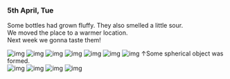 ### 5th April, Tue

Some bottles had grown fluffy. They also smelled a little sour.<br>
We moved the place to a warmer location.<br>
Next week we gonna taste them!<br>


<img alt="img" src="images/IMG_3734.jpeg">
<img alt="img" src="images/IMG_3735.jpeg">
<img alt="img" src="images/IMG_3736.jpeg">
<img alt="img" src="images/IMG_3737.jpeg">
<img alt="img" src="images/IMG_3738.jpeg">
<img alt="img" src="images/IMG_3739.jpeg">
<img alt="img" src="images/IMG_3740.jpeg">
↑Some spherical object was formed.<br>

<img alt="img" src="images/IMG_3741.jpeg">
<img alt="img" src="images/IMG_3742.jpeg">
<img alt="img" src="images/IMG_3743.jpeg">
<img alt="img" src="images/IMG_3744.jpeg">